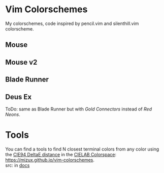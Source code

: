 # Vim Colorschemes
My colorschemes, code inspired by pencil.vim and silenthill.vim colorscheme.
## Mouse 

## Mouse v2

## Blade Runner

## Deus Ex
ToDo: same as Blade Runner but with *Gold Connectors* instead of *Red Neons*.

# Tools
You can find a tools to find N closest terminal colors from any color using the
[CIE94 DeltaE distance](https://en.wikipedia.org/wiki/Color_difference#CIE94) in the
[CIELAB Colorspace](https://en.wikipedia.org/wiki/CIELAB_color_space): https://mizux.github.io/vim-colorschemes.  
src: in [docs](docs)
